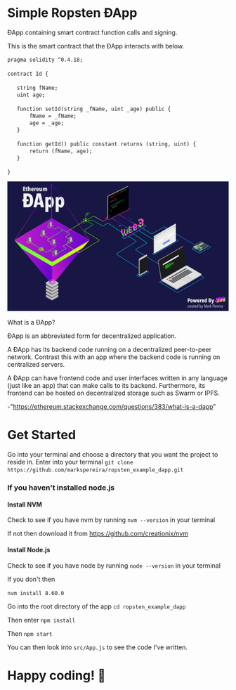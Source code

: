 # Simple Ropsten ÐApp

ÐApp containing smart contract function calls and signing. 

This is the smart contract that the ÐApp interacts with below.

```
pragma solidity ^0.4.18;

contract Id {
    
   string fName;
   uint age;
   
   function setId(string _fName, uint _age) public {
       fName = _fName;
       age = _age;
   }
   
   function getId() public constant returns (string, uint) {
       return (fName, age);
   }
    
}

```

![Scheme](public/PRESENTATION-1.png)

What is a ÐApp?

ÐApp is an abbreviated form for decentralized application.

A ÐApp has its backend code running on a decentralized peer-to-peer network. Contrast this with an app where the backend code is running on centralized servers.

A ÐApp can have frontend code and user interfaces written in any language (just like an app) that can make calls to its backend. Furthermore, its frontend can be hosted on decentralized storage such as Swarm or IPFS.

-"https://ethereum.stackexchange.com/questions/383/what-is-a-dapp"

# Get Started

Go into your terminal and choose a directory that you want the project to reside in.
Enter into your terminal
`git clone https://github.com/markspereira/ropsten_example_dapp.git`

### If you haven't installed node.js

#### Install NVM

Check to see if you have nvm by running ``` nvm --version ``` in your terminal

If not then download it from
https://github.com/creationix/nvm

#### Install Node.js

Check to see if you have node by running ```node --version``` in your terminal

If you don't then

``` nvm install 8.60.0 ```

Go into the root directory of the app
```cd ropsten_example_dapp```

Then enter
```npm install```

Then 
```npm start```

You can then look into `src/App.js` to see the code I've written.

# Happy coding! 🎉